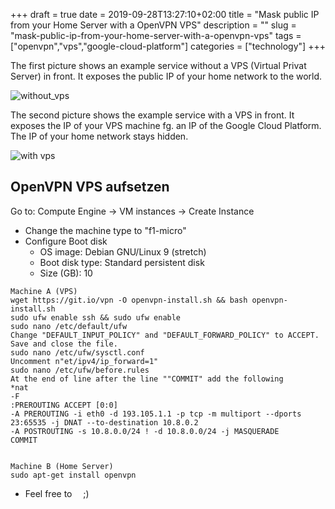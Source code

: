+++ 
draft = true
date = 2019-09-28T13:27:10+02:00
title = "Mask public IP from your Home Server with a OpenVPN VPS"
description = ""
slug = "mask-public-ip-from-your-home-server-with-a-openvpn-vps" 
tags = ["openvpn","vps","google-cloud-platform"]
categories = ["technology"]
+++

The first picture shows an example service without a VPS (Virtual Privat Server) in front. It exposes the 
public IP of your home network to the world.

![without_vps](/images/posts/2/without_vps.png)

The second picture shows the example service with a VPS in front. It exposes the IP of your VPS machine fg. an IP
of the Google Cloud Platform. The IP of your home network stays hidden.

![with vps](/images/posts/2/with_vps.png)

## OpenVPN VPS aufsetzen
Go to: Compute Engine -> VM instances -> Create Instance

* Change the machine type to "f1-micro"
* Configure Boot disk
  * OS image: Debian GNU/Linux 9 (stretch)
  * Boot disk type: Standard persistent disk
  * Size (GB): 10

```
Machine A (VPS)
wget https://git.io/vpn -O openvpn-install.sh && bash openvpn-install.sh
sudo ufw enable ssh && sudo ufw enable
sudo nano /etc/default/ufw
Change "DEFAULT_INPUT_POLICY" and "DEFAULT_FORWARD_POLICY" to ACCEPT. Save and close the file.
sudo nano /etc/ufw/sysctl.conf
Uncomment n"et/ipv4/ip_forward=1"
sudo nano /etc/ufw/before.rules
At the end of line after the line ""COMMIT" add the following
*nat
-F
:PREROUTING ACCEPT [0:0]
-A PREROUTING -i eth0 -d 193.105.1.1 -p tcp -m multiport --dports 23:65535 -j DNAT --to-destination 10.8.0.2
-A POSTROUTING -s 10.8.0.0/24 ! -d 10.8.0.0/24 -j MASQUERADE
COMMIT


Machine B (Home Server)
sudo apt-get install openvpn
```

- <div> Feel free to
    <div style="margin-left:5px;margin-right:5px; display:inline-block;" id="tippin-button" data-dest="mirioeggmann"></div> ;)
    <script src="https://tippin.me/buttons/tip.js" type="text/javascript"></script>
</div>
